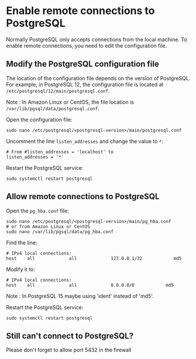 # Enable remote connections to PostgreSQL

Normally PostgreSQL only accepts connections from the local machine. To enable remote connections, you need to edit the configuration file.

## Modify the PostgreSQL configuration file

The location of the configuration file depends on the version of PostgreSQL. For example, in PostgreSQL 12, the configuration file is located at `/etc/postgresql/12/main/postgresql.conf`.

Note : In Amazon Linux or CentOS, the file location is `/var/lib/pgsql/data/postgresql.conf`.

Open the configuration file:

```shell
sudo nano /etc/postgresql/<postgresql-version>/main/postgresql.conf
```

Uncomment the line `listen_addresses` and change the value to `*`:

```shell
# From #listen_addresses = 'localhost' to
listen_addresses = '*'
```

Restart the PostgreSQL service:

```shell
sudo systemctl restart postgresql
```

## Allow remote connections to PostgreSQL

Open the `pg_hba.conf` file:

```shell
sudo nano /etc/postgresql/<postgresql-version>/main/pg_hba.conf
# or from Amazon Linux or CentOS
sudo nano /var/lib/pgsql/data/pg_hba.conf
```

Find the line:

```
# IPv4 local connections: 
host    all             all             127.0.0.1/32            md5 
```

Modify it to:

```
# IPv4 local connections:
host    all             all             0.0.0.0/0            md5 
```

Note : In PostgreSQL 15 maybe using 'ident' instead of 'md5'.

Restart the PostgreSQL service:

```shell
sudo systemctl restart postgresql
```

## Still can't connect to PostgreSQL?

Please don't forget to allow port 5432 in the firewall
